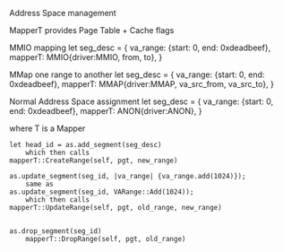Address Space management

MapperT provides Page Table + Cache flags 

MMIO mapping 
    let seg_desc = {
        va_range: {start: 0, end: 0xdeadbeef},
        mapperT: MMIO{driver:MMIO, from, to},
    }

MMap one range to another
    let seg_desc = {
        va_range: {start: 0, end: 0xdeadbeef},
        mapperT: MMAP{driver:MMAP, va_src_from, va_src_to},
    }

Normal Address Space assignment
    let seg_desc = {
        va_range: {start: 0, end: 0xdeadbeef},
        mapperT: ANON{driver:ANON},
    }

where T is a Mapper

    let head_id = as.add_segment(seg_desc)
        which then calls
    mapperT::CreateRange(self, pgt, new_range)

    as.update_segment(seg_id, |va_range| {va_range.add(1024)});
        same as
    as.update_segment(seg_id, VARange::Add(1024));
        which then calls
    mapperT::UpdateRange(self, pgt, old_range, new_range)


    as.drop_segment(seg_id)
        mapperT::DropRange(self, pgt, old_range)

